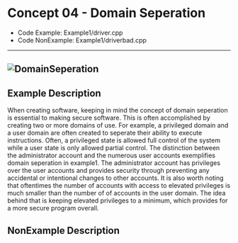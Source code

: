 # Concept 04 - Domain Seperation
* Code Example: Example1/driver.cpp
* Code NonExample: Example1/driverbad.cpp

----
![DomainSeperation](/Concept01-DomainSeperation/domainseperation.jpg)
----

## Example Description
When creating software, keeping in mind the concept of domain seperation is essential to making secure software. This is often accomplished by creating two or more domains of use. For example, a privileged domain and a user domain are often created to seperate their ability to execute instructions. Often, a privileged state is allowed full control of the system while a user state is only allowed partial control. The distinction between the administrator account and the numerous user accounts exemplifies domain seperation in example1. The administrator account has privileges over the user accounts and provides security through preventing any accidental or intentional changes to other accounts. It is also worth noting that oftentimes the number of accounts with access to elevated privileges is much smaller than the number of of accounts in the user domain. The idea behind that is keeping elevated privileges to a minimum, which provides for a more secure program overall. 


## NonExample Description
